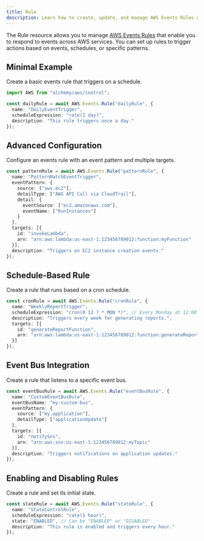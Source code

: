 ```yaml
---
title: Rule
description: Learn how to create, update, and manage AWS Events Rules using Alchemy Cloud Control.
---
```


The Rule resource allows you to manage [AWS Events Rules](https://docs.aws.amazon.com/events/latest/userguide/) that enable you to respond to events across AWS services. You can set up rules to trigger actions based on events, schedules, or specific patterns.

## Minimal Example

Create a basic events rule that triggers on a schedule.

```ts
import AWS from "alchemy/aws/control";

const dailyRule = await AWS.Events.Rule("dailyRule", {
  name: "DailyEventTrigger",
  scheduleExpression: "rate(1 day)",
  description: "This rule triggers once a day."
});
```

## Advanced Configuration

Configure an events rule with an event pattern and multiple targets.

```ts
const patternRule = await AWS.Events.Rule("patternRule", {
  name: "PatternMatchEventTrigger",
  eventPattern: {
    source: ["aws.ec2"],
    detailType: ["AWS API Call via CloudTrail"],
    detail: {
      eventSource: ["ec2.amazonaws.com"],
      eventName: ["RunInstances"]
    }
  },
  targets: [{
    id: "invokeLambda",
    arn: "arn:aws:lambda:us-east-1:123456789012:function:myFunction"
  }],
  description: "Triggers on EC2 instance creation events."
});
```

## Schedule-Based Rule

Create a rule that runs based on a cron schedule.

```ts
const cronRule = await AWS.Events.Rule("cronRule", {
  name: "WeeklyReportTrigger",
  scheduleExpression: "cron(0 12 ? * MON *)", // Every Monday at 12:00 PM UTC
  description: "Triggers every week for generating reports.",
  targets: [{
    id: "generateReportFunction",
    arn: "arn:aws:lambda:us-east-1:123456789012:function:generateReport"
  }]
});
```

## Event Bus Integration

Create a rule that listens to a specific event bus.

```ts
const eventBusRule = await AWS.Events.Rule("eventBusRule", {
  name: "CustomEventBusRule",
  eventBusName: "my-custom-bus",
  eventPattern: {
    source: ["my.application"],
    detailType: ["applicationUpdate"]
  },
  targets: [{
    id: "notifySns",
    arn: "arn:aws:sns:us-east-1:123456789012:myTopic"
  }],
  description: "Triggers notifications on application updates."
});
``` 

## Enabling and Disabling Rules

Create a rule and set its initial state.

```ts
const stateRule = await AWS.Events.Rule("stateRule", {
  name: "StateControlRule",
  scheduleExpression: "rate(1 hour)",
  state: "ENABLED", // Can be "ENABLED" or "DISABLED"
  description: "This rule is enabled and triggers every hour."
});
```